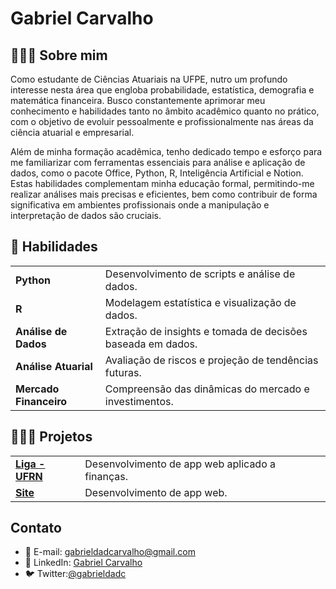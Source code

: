 # Gabriel Carvalho

## 🧔🏾‍♂️ Sobre mim
Como estudante de Ciências Atuariais na UFPE, nutro um profundo
interesse nesta área que engloba probabilidade, estatística, demografia e
matemática financeira. Busco constantemente aprimorar meu
conhecimento e habilidades tanto no âmbito acadêmico quanto no prático,
com o objetivo de evoluir pessoalmente e profissionalmente nas áreas da
ciência atuarial e empresarial.

Além de minha formação acadêmica, tenho dedicado tempo e esforço para
me familiarizar com ferramentas essenciais para análise e aplicação de
dados, como o pacote Office, Python, R, Inteligência Artificial e Notion. Estas
habilidades complementam minha educação formal, permitindo-me realizar
análises mais precisas e eficientes, bem como contribuir de forma
significativa em ambientes profissionais onde a manipulação e interpretação
de dados são cruciais.

## 📝 Habilidades
| | |
|---|---|
| **Python** | Desenvolvimento de scripts e análise de dados. |
| **R** | Modelagem estatística e visualização de dados. |
| **Análise de Dados** | Extração de insights e tomada de decisões baseada em dados. |
| **Análise Atuarial** | Avaliação de riscos e projeção de tendências futuras. |
| **Mercado Financeiro** | Compreensão das dinâmicas do mercado e investimentos. |

## 👨🏿‍💻 Projetos
| | |
|---|---|
| **[Liga - UFRN](https://ligaufrn.streamlit.app/)** | Desenvolvimento de app web aplicado a finanças. |
| **[Site](https://gabrieldadcarvalho.streamlit.app/)** | Desenvolvimento de app web. |


## Contato
- 📧 E-mail: [gabrieldadcarvalho@gmail.com](mailto:gabrieldadcarvalho@gmail.com)
- 🔗 LinkedIn: [Gabriel Carvalho](https://www.linkedin.com/in/gabriel-carvalho-ab38b7209/)
- 🐦 Twitter:[@gabrieldadc](https://twitter.com/gabrieldadc)
